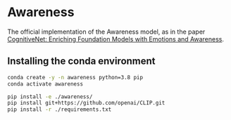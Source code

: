 # Awareness

The official implementation of the Awareness model, as in the paper [CognitiveNet: Enriching Foundation Models with Emotions and Awareness](https://doi.org/10.1007/978-3-031-35681-0_7).

## Installing the conda environment

```sh
conda create -y -n awareness python=3.8 pip
conda activate awareness

pip install -e ./awareness/
pip install git+https://github.com/openai/CLIP.git
pip install -r ./requirements.txt
```
